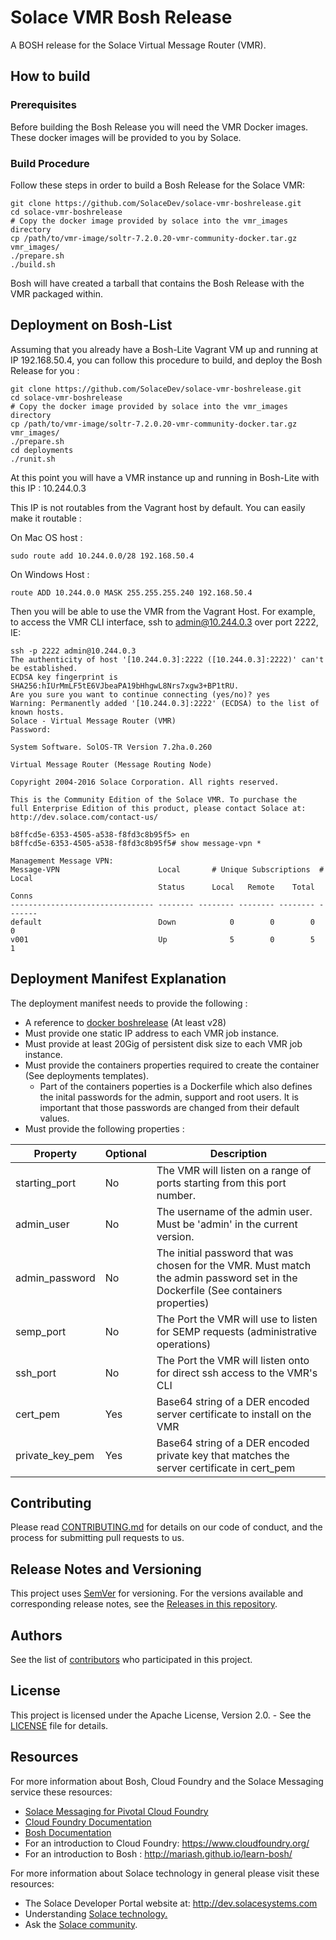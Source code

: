 # Solace VMR Bosh Release

A BOSH release for the Solace Virtual Message Router (VMR).

## How to build

### Prerequisites 

Before building the Bosh Release you will need the VMR Docker images.  These docker images will be provided to you by
Solace.

### Build Procedure

Follow these steps in order to build a Bosh Release for the Solace VMR:

```
git clone https://github.com/SolaceDev/solace-vmr-boshrelease.git
cd solace-vmr-boshrelease
# Copy the docker image provided by solace into the vmr_images directory
cp /path/to/vmr-image/soltr-7.2.0.20-vmr-community-docker.tar.gz vmr_images/
./prepare.sh
./build.sh
```

Bosh will have created a tarball that contains the Bosh Release with the VMR packaged within.

## Deployment on Bosh-List 

Assuming that you already have a Bosh-Lite Vagrant VM up and running at IP 192.168.50.4, you can follow this procedure
to build, and deploy the Bosh Release for you :

```
git clone https://github.com/SolaceDev/solace-vmr-boshrelease.git
cd solace-vmr-boshrelease
# Copy the docker image provided by solace into the vmr_images directory
cp /path/to/vmr-image/soltr-7.2.0.20-vmr-community-docker.tar.gz vmr_images/
./prepare.sh
cd deployments
./runit.sh
```

At this point you will have a VMR instance up and running in Bosh-Lite with this IP : 10.244.0.3

This IP is not routables from the Vagrant host by default.  You can easily make it routable :
 
On Mac OS host :
```
sudo route add 10.244.0.0/28 192.168.50.4
```

On Windows Host :
```
route ADD 10.244.0.0 MASK 255.255.255.240 192.168.50.4
```

Then you will be able to use the VMR from the Vagrant Host.  For example, to access the VMR CLI interface, ssh to
admin@10.244.0.3 over port 2222, IE:
```
ssh -p 2222 admin@10.244.0.3
The authenticity of host '[10.244.0.3]:2222 ([10.244.0.3]:2222)' can't be established.
ECDSA key fingerprint is SHA256:hIUrMmLF5tE6VJbeaPA19bHhgwL8Nrs7xgw3+BP1tRU.
Are you sure you want to continue connecting (yes/no)? yes
Warning: Permanently added '[10.244.0.3]:2222' (ECDSA) to the list of known hosts.
Solace - Virtual Message Router (VMR)
Password:

System Software. SolOS-TR Version 7.2ha.0.260

Virtual Message Router (Message Routing Node)

Copyright 2004-2016 Solace Corporation. All rights reserved.

This is the Community Edition of the Solace VMR. To purchase the
full Enterprise Edition of this product, please contact Solace at:
http://dev.solace.com/contact-us/

b8ffcd5e-6353-4505-a538-f8fd3c8b95f5> en
b8ffcd5e-6353-4505-a538-f8fd3c8b95f5# show message-vpn *

Management Message VPN:
Message-VPN                      Local       # Unique Subscriptions  # Local
                                 Status      Local   Remote    Total   Conns
-------------------------------- -------- -------- -------- -------- -------
default                          Down            0        0        0       0
v001                             Up              5        0        5       1
```


## Deployment Manifest Explanation

The deployment manifest needs to provide the following :
* A reference to [docker boshrelease](https://github.com/cloudfoundry-community/docker-boshrelease) (At least v28)
* Must provide one static IP address to each VMR job instance.
* Must provide at least 20Gig of persistent disk size to each VMR job instance.
* Must provide the containers properties required to create the container (See deployments templates).
  * Part of the containers poperties is a Dockerfile which also defines the inital passwords for the admin, support and root users.  It is important that those passwords are changed from their default values.
* Must provide the following properties :

| Property      | Optional | Description |
| --- | --- | --- |
| starting_port   | No | The VMR will listen on a range of ports starting from this port number. |
| admin_user      | No | The username of the admin user.  Must be 'admin' in the current version. |
| admin_password  | No | The initial password that was chosen for the VMR.  Must match the admin password set in the Dockerfile (See containers properties) |
| semp_port       | No | The Port the VMR will use to listen for SEMP requests (administrative operations) |
| ssh_port        | No | The Port the VMR will listen onto for direct ssh access to the VMR's CLI |
| cert_pem        | Yes | Base64 string of a DER encoded server certificate to install on the VMR |
| private_key_pem | Yes | Base64 string of a DER encoded private key that matches the server certificate in cert_pem |

## Contributing

Please read [CONTRIBUTING.md](CONTRIBUTING.md) for details on our code of conduct, and the process for submitting pull requests to us.

## Release Notes and Versioning

This project uses [SemVer](http://semver.org/) for versioning. For the versions available and corresponding release notes, see the [Releases in this repository](https://github.com/SolaceLabs/sl-solace-messaging-service-info/releases). 

## Authors

See the list of [contributors](https://github.com/SolaceLabs/solace-vmr-boshrelease/contributors) who participated in this project.

## License

This project is licensed under the Apache License, Version 2.0. - See the [LICENSE](LICENSE) file for details.

## Resources

For more information about Bosh, Cloud Foundry and the Solace Messaging service these resources:
- [Solace Messaging for Pivotal Cloud Foundry](http://docs.pivotal.io/solace-messaging/)
- [Cloud Foundry Documentation](http://docs.cloudfoundry.org/)
- [Bosh Documentation](http://bosh.io/docs)
- For an introduction to Cloud Foundry: https://www.cloudfoundry.org/
- For an introduction to Bosh : http://mariash.github.io/learn-bosh/

For more information about Solace technology in general please visit these resources:

- The Solace Developer Portal website at: http://dev.solacesystems.com
- Understanding [Solace technology.](http://dev.solacesystems.com/tech/)
- Ask the [Solace community](http://dev.solacesystems.com/community/).